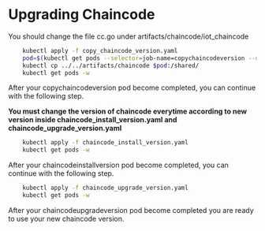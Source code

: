# Upgrading Chaincode

You should change the file cc.go under artifacts/chaincode/iot_chaincode

```bash
    kubectl apply -f copy_chaincode_version.yaml
    pod=$(kubectl get pods --selector=job-name=copychaincodeversion --output=jsonpath={.items..metadata.name})
    kubectl cp ../../artifacts/chaincode $pod:/shared/
    kubectl get pods -w
```

After your copychaincodeversion pod become completed, you can continue with the following step.

**You must change the version of chaincode everytime according to new version inside chaincode_install_version.yaml and chaincode_upgrade_version.yaml**

```bash
    kubectl apply -f chaincode_install_version.yaml
    kubectl get pods -w
```

After your chaincodeinstallversion pod become completed, you can continue with the following step.

```bash
    kubectl apply -f chaincode_upgrade_version.yaml
    kubectl get pods -w
```

After your chaincodeupgradeversion pod become completed you are ready to use your new chaincode version.
